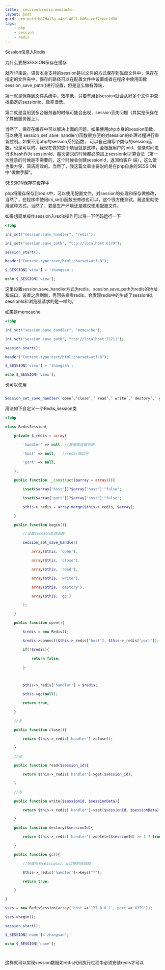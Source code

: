 ```yaml
---
title:  session入redis,memcache
layout: post
guid: urn:uuid:b87da13a-a4dd-402f-b06a-cef7eeee2d80
tags:
    - php
    - session
    - redis
---
```

Session信息入Redis

为什么要把SESSION保存在缓存

就PHP来说，语言本身支持的session是以文件的方式保存到磁盘文件中，保存在指定的文件夹中，保存的路径可以在配置文件中设置或者在程序中使用函数session_save_path()进行设置，但是这么做有弊端，

第一就是保存到文件系统中，效率低，只要有用到session就会从好多个文件中查找指定的sessionid，效率很低。

第二就是当用到多台服务器的时候可能会出现，session丢失问题（其实是保存在了其他服务器上）。

当然了，保存在缓存中可以解决上面的问题，如果使用php本身的session函数，可以使用 session_set_save_handler()函数很方便的对session的处理过程进行重新控制。如果不用php的session系列函数， 可以自己编写个类似的session函数，也是可以的，我现在做的这个项目就是这样，会根据用户的mid、登录时间进行求hash作为 sessionId，每次请求的时候都必须加上sessionId才算合法（第一次登录的时候是不需要的，这个时候会创建sessionId，返回给客户 端），这么做也很方便、简洁高效的。当然了，我这篇文章主要说的是在php自身的SESSION中”做做手脚”。

SESSION保存在缓存中

php将缓存保存到redis中，可以使用配置文件，对session的处理和保存做修改，当然了，在程序中使用ini_set()函数去修改也可以，这个很方便测试，我这里就使用这种方式，当然了，要是生产环境还是建议使用配置文件。

如果想简单操作session入redis操作可以将一下代码运行一下
```php
<?php

ini_set("session.save_handler", "redis");

ini_set("session.save_path", "tcp://localhost:6379");

session_start();

header("Content-type:text/html;charset=utf-8");

$_SESSION['view'] = 'zhangsan';

echo $_SESSION['view'];

```
这里设置session.save_handler方式为redis，session.save_path为redis的地址和端口，设置之后刷新，再回头查看redis，会发现redis中的生成了sessionId，sessionId和浏览器请求的是一样的，

 如果是memcache
```php
<?php

ini_set("session.save_handler", "memcache");

ini_set("session.save_path", "tcp://localhost:11211");

session_start();

header("Content-type:text/html;charset=utf-8");

$_SESSION['view'] = 'zhangsan';

echo $_SESSION['view'];

```
也可以使用
```php

Session_set_save_handler(‘open’,’close’,’ read’,’ write’,’ destory’,’ gc’);
```
用法如下自定义一个Redis_session类
```php
<?php

class RedisSession{

    private $_redis = array(

        'handler' => null, //数据库连接句柄

        'host' => null,   //redis端口号

        'port' => null,

    );

    public function __construct($array = array()){

        isset($array['host'])?$array['host']:"false";

        isset($array['port'])?$array['host']:"false";

        $this->_redis = array_merge($this->_redis, $array);

    }

    public function begin(){

        //设置session处理函数

        session_set_save_handler(

            array($this, 'open'),

            array($this, 'close'),

            array($this, 'read'),

            array($this, 'write'),

            array($this, 'destory'),

            array($this, 'gc')

        );

    }

    public function open(){

        $redis = new Redis();

        $redis->connect($this->_redis['host'], $this->_redis['port']);

        if(!$redis){

            return false;

        }

 

        $this->_redis['handler'] = $redis;

        $this->gc(null);

        return true;

    }

    //关

    public function close(){

        return $this->_redis['handler']->close();

    }

    //读

    public function read($session_id){

        return $this->_redis['handler']->get($session_id);

    }

    //写

    public function write($sessionId, $sessionData){

        return $this->_redis['handler']->set($sessionId, $sessionData);

    }

    public function destory($sessionId){

        return $this->_redis['handler']->delete($sessionId) >= 1 ? true : false;

    }

    public function gc(){

        //获取所有sessionid，让过期的释放掉

        $this->_redis['handler']->keys("*");

        return true;

    }

}

$ses = new RedisSession(array('host'=>'127.0.0.1','port'=>'6379'));

$ses->begin();

session_start();

$_SESSION['name']='zhangsan';

echo $_SESSION['name'];

 
```
 

这样就可以实现session数据如redis代码执行过程中必须安装redis才可以
